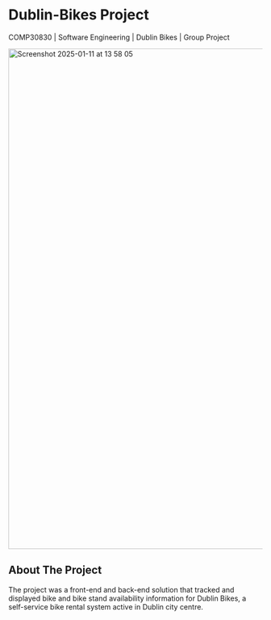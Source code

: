 # Dublin-Bikes Project

COMP30830 | Software Engineering | Dublin Bikes | Group Project

<img width="992" alt="Screenshot 2025-01-11 at 13 58 05" src="https://github.com/user-attachments/assets/68bbe5c3-c20e-46d8-9007-51322d1006a7" />


## About The Project

The project was a front-end and back-end solution that tracked and displayed bike and bike stand availability information for Dublin Bikes, a self-service bike rental system active in Dublin city centre. 
